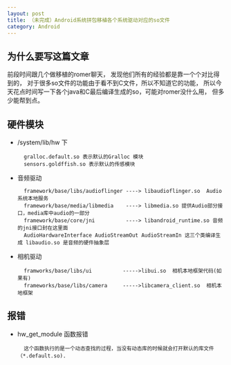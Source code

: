 ```yaml
---
layout: post
title: （未完成）Android系统拼包移植各个系统驱动对应的so文件
category: Android
---
```




为什么要写这篇文章
---------

前段时间跟几个做移植的romer聊天，
发现他们所有的经验都是靠一个个对比得到的，
对于很多so文件的功能由于看不到C文件，所以不知道它的功能，
所以今天花点时间写一下各个java和C最后编译生成的so，可能对romer没什么用，
但多少能帮到点。

硬件模块
----------

+ /system/lib/hw 下

		gralloc.default.so 表示默认的Gralloc 模块
		sensors.goldffish.so 表示默认的传感模块

+ 音频驱动

		framework/base/libs/audioflinger ----> libaudioflinger.so  Audio系统本地服务
		framework/base/media/libmedia 	 ----> libmedia.so 提供Audio部分接口，media库中audio的一部分
		framework/base/core/jni			 ----> libandroid_runtime.so 音频的jni接口封在这里面
		AudioHardwareInterface AudioStreamOut AudioStreamIn 这三个类编译生成 libaudio.so 是音频的硬件抽象层

+ 相机驱动

		framworks/base/libs/ui			----->libui.so 	相机本地框架代码(如果有)
		frameworks/base/libs/camera		----->libcamera_client.so  相机本地框架


报错
--------

+ hw_get_module 函数报错

		这个函数执行的是一个动态查找的过程，当没有动态库的时候就会打开默认的库文件 （*.default.so).